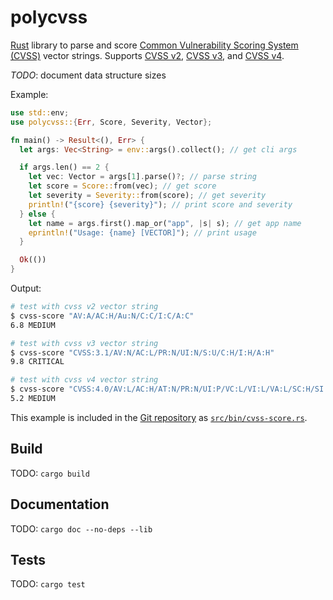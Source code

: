 # polycvss

[Rust][] library to parse and score [Common Vulnerability Scoring System
(CVSS)][cvss] vector strings.  Supports [CVSS v2][doc-v2],
[CVSS v3][doc-v3], and [CVSS v4][doc-v4].

*TODO*: document data structure sizes

Example:

```rust
use std::env;
use polycvss::{Err, Score, Severity, Vector};

fn main() -> Result<(), Err> {
  let args: Vec<String> = env::args().collect(); // get cli args

  if args.len() == 2 {
    let vec: Vector = args[1].parse()?; // parse string
    let score = Score::from(vec); // get score
    let severity = Severity::from(score); // get severity
    println!("{score} {severity}"); // print score and severity
  } else {
    let name = args.first().map_or("app", |s| s); // get app name
    eprintln!("Usage: {name} [VECTOR]"); // print usage
  }

  Ok(())
}
```

Output:

```sh
# test with cvss v2 vector string
$ cvss-score "AV:A/AC:H/Au:N/C:C/I:C/A:C"
6.8 MEDIUM

# test with cvss v3 vector string
$ cvss-score "CVSS:3.1/AV:N/AC:L/PR:N/UI:N/S:U/C:H/I:H/A:H"
9.8 CRITICAL

# test with cvss v4 vector string
$ cvss-score "CVSS:4.0/AV:L/AC:H/AT:N/PR:N/UI:P/VC:L/VI:L/VA:L/SC:H/SI:H/SA:H"
5.2 MEDIUM
```

This example is included in the [Git repository][] as
[`src/bin/cvss-score.rs`][cvss-score].

## Build

TODO: `cargo build`

## Documentation

TODO: `cargo doc --no-deps --lib`

## Tests

TODO: `cargo test`

[html]: https://en.wikipedia.org/wiki/HTML
  "HyperText Markup Language"
[rust]: https://rust-lang.org/
  "Rust programming language."
[cvss]: https://www.first.org/cvss/
  "Common Vulnerability Scoring System (CVSS)"
[doc-v2]: https://www.first.org/cvss/v2/guide
  "CVSS v2.0 Documentation"
[doc-v3]: https://www.first.org/cvss/v3-1/specification-document
  "CVSS v3.1 Specification"
[doc-v4]: https://www.first.org/cvss/v4-0/specification-document
  "Common Vulnerability Scoring System (CVSS) version 4.0 Specification"
[bit-field]: https://en.wikipedia.org/wiki/Bit_field
  "Bit field (Wikipedia)"
[cvss-score]: src/bin/cvss-score.rs
  "Example command-line tool which parses a CVSS vector and prints the score and severity to standard output."
[git repository]: https://github.com/pablotron/polycvss
  "polycvss git repository"
